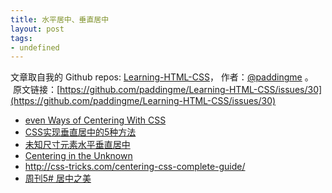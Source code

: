 ```yaml
---
title: 水平居中、垂直居中
layout: post
tags:
- undefined
---
```



 文章取自我的 Github  repos: [Learning-HTML-CSS](https://github.com/paddingme/Learning-HTML-CSS)， 作者：[@paddingme](http://padding.me/about.html) 。 
 &nbsp;原文链接：[https://github.com/paddingme/Learning-HTML-CSS/issues/30](https://github.com/paddingme/Learning-HTML-CSS/issues/30)

- [even Ways of Centering With CSS ](http://demosthenes.info/blog/723/Seven-Ways-of-Centering-With-CSS)
- [CSS实现垂直居中的5种方法 ](http://www.qianduan.net/css-to-achieve-the-vertical-center-of-the-five-kinds-of-methods.html)
- [未知尺寸元素水平垂直居中](http://demo.doyoe.com/css/alignment/)
- [Centering in the Unknown](http://css-tricks.com/centering-in-the-unknown/)
- <http://css-tricks.com/centering-css-complete-guide/>
- [周刊5# 居中之美](http://www.w3cplus.com/collective-5.html)
